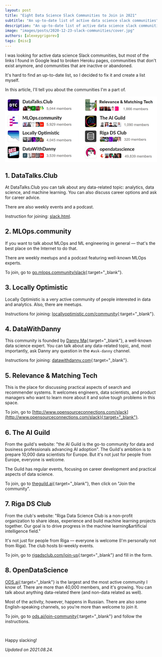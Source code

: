 ```yaml
---
layout: post
title: "Eight Data Science Slack Communities to Join in 2021"
subtitle: "An up-to-date list of active data science slack communities"
description: "An up-to-date list of active data science slack communities"
image: "images/posts/2020-12-23-slack-communities/cover.jpg"
authors: [alexeygrigorev]
tags: [misc]
---
```


I was looking for active data science Slack communities, but most of the links I found in Google lead to broken Heroku pages, communities that don't exist anymore, and communities that are inactive or abandoned. 

It's hard to find an up-to-date list, so I decided to fix it and create a list myself. 

In this article, I'll tell you about the communities I'm a part of.


<img src="/images/posts/2020-12-23-slack-communities/slacks.jpg">


## 1. DataTalks.Club

At DataTalks.Club you can talk about any data-related topic: analytics, data science, and machine learning. You can also discuss career options and ask for career advice. 

There are also weekly events and a podcast.

Instruction for joining: [slack.html](/slack.html).


## 2. MLOps.community

If you want to talk about MLOps and ML engineering in general — that's the best place on the Internet to do that. 

There are weekly meetups and a podcast featuring well-known MLOps experts. 

To join, go to [go.mlops.community/slack](https://go.mlops.community/slack){:target="_blank"}.

## 3. Locally Optimistic

Locally Optimistic is a very active community of people interested in data and analytics. Also, there are meetups. 

Instructions for joining: [locallyoptimistic.com/community](https://locallyoptimistic.com/community/){:target="_blank"}.

## 4. DataWithDanny

This community is founded by [Danny Ma](https://www.linkedin.com/in/datawithdanny/){:target="_blank"}, a well-known data science expert. You can talk about any data-related topic, and, most importantly, ask Danny any question in the `#ask-danny` channel. 

Instructions for joining: [datawithdanny.com](https://datawithdanny.com/){:target="_blank"}.

## 5. Relevance & Matching Tech

This is the place for discussing practical aspects of search and recommender systems. 
It welcomes engineers, data scientists, and product managers who want to learn more about it and solve 
tough problems in this space. 

To join, go to [http://www.opensourceconnections.com/slack](http://www.opensourceconnections.com/slack){:target="_blank"}.

## 6. The AI Guild

From the guild's website: "the AI Guild is the go-to community for data and business professionals advancing AI adoption". The Guild's ambition is to prepare 10,000 data scientists for Europe. But it's not just for people from Europe, everyone is welcome. 

The Guild has regular events, focusing on career development and practical aspects of data science.

To join, go to [theguild.ai](https://www.theguild.ai/){:target="_blank"}, then click on "Join the community".

## 7. Riga DS Club

From the club's website: 
"Riga Data Science Club is a non-profit organization to share ideas, experience and build machine learning projects together. Our goal is to drive progress in the machine learning&artificial intelligence field."

It's not just for people from Riga — everyone is welcome (I'm personally not from Riga). The club hosts bi-weekly events. 

To join, go to [rigadsclub.com/join-us](https://rigadsclub.com/join-us){:target="_blank"} and fill in the form.

## 8. OpenDataScience

[ODS.ai](http://ods.ai){:target="_blank"} is the largest and the most active community I know of. There are more than 40,000 members, and it's growing. You can talk about anything data-related there (and non-data related as well).

Most of the activity, however, happens in Russian. There are also some English-speaking channels, so you're more than welcome to join it.

To join, go to [ods.ai/join-community](https://ods.ai/join-community){:target="_blank"} and follow the instructions.

&nbsp;

Happy slacking!


_Updated on 2021.08.24._

